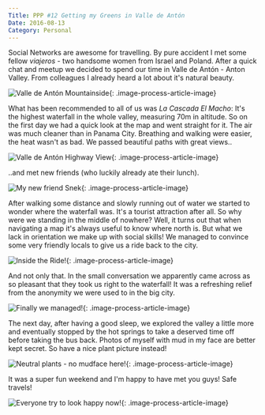 ```yaml
---
Title: PPP #12 Getting my Greens in Valle de Antón
Date: 2016-08-13
Category: Personal
---
```


Social Networks are awesome for travelling. By pure accident I met some fellow *viajeros* - two handsome women from Israel and Poland. After a quick chat and meetup we decided to spend our time in Valle de Antón - Anton Valley. From colleagues I already heard a lot about it's natural beauty.

![Valle de Antón Mountainside]({attach}valle-anton-1.jpg){: .image-process-article-image}

What has been recommended to all of us was *La Cascada El Macho*: It's the highest waterfall in the whole valley, measuring 70m in altitude. So on the first day we had a quick look at the map and went straight for it. The air was much cleaner than in Panama City. Breathing and walking were easier, the heat wasn't as bad. We passed beautiful paths with great views..

![Valle de Antón Highway View]({attach}valle-anton-2.jpg){: .image-process-article-image}

..and met new friends (who luckily already ate their lunch).

![My new friend Snek]({attach}valle-anton-3.jpg){: .image-process-article-image}

After walking some distance and slowly running out of water we started to wonder where the waterfall was. It's a tourist attraction after all. So why were we standing in the middle of nowhere? Well, it turns out that when navigating a map it's always useful to know where north is. But what we lack in orientation we make up with social skills! We managed to convince some very friendly locals to give us a ride back to the city.

![Inside the Ride!]({attach}valle-anton-4.jpg){: .image-process-article-image}

And not only that. In the small conversation we apparently came across as so pleasant that they took us right to the waterfall! It was a refreshing relief from the anonymity we were used to in the big city.

![Finally we managed!]({attach}valle-anton-5.jpg){: .image-process-article-image}

The next day, after having a good sleep, we explored the valley a little more and eventually stopped by the hot springs to take a deserved time off before taking the bus back. Photos of myself with mud in my face are better kept secret. So have a nice plant picture instead!

![Neutral plants - no mudface here!]({attach}valle-anton-6.jpg){: .image-process-article-image}

It was a super fun weekend and I'm happy to have met you guys! Safe travels!

![Everyone try to look happy now!]({attach}valle-anton-7.jpg){: .image-process-article-image}
